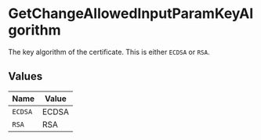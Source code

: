 # GetChangeAllowedInputParamKeyAlgorithm

The key algorithm of the certificate. This is either `ECDSA` or `RSA`.


## Values

| Name    | Value   |
| ------- | ------- |
| `ECDSA` | ECDSA   |
| `RSA`   | RSA     |